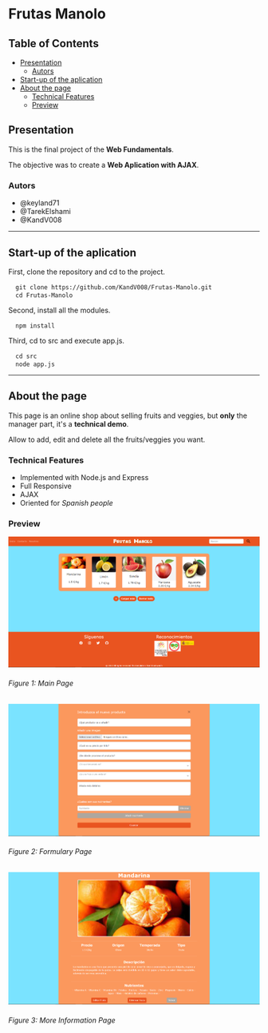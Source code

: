 # Frutas Manolo

## Table of Contents

* [Presentation](#presentation)
  * [Autors](#autors)
* [Start-up of the aplication](#start-up-of-the-aplication)
* [About the page](#about-the-page)
  * [Technical Features](#technical-features)
  * [Preview](#preview)

## Presentation

This is the final project of the **Web Fundamentals**.

The objective was to create a **Web Aplication with AJAX**.

### Autors
* @keyland71
* @TarekElshami
* @KandV008

---

## Start-up of the aplication

First, clone the repository and cd to the project.

```
  git clone https://github.com/KandV008/Frutas-Manolo.git
  cd Frutas-Manolo
```

Second, install all the modules.

```
  npm install
```

Third, cd to src and execute app.js.

```
  cd src
  node app.js
```

---

## About the page

This page is an online shop about selling fruits and veggies, but **only** the manager part, it's a **technical demo**. 

Allow to add, edit and delete all the fruits/veggies you want.

### Technical Features
* Implemented with Node.js and Express
* Full Responsive
* AJAX
* Oriented for *Spanish people*

### Preview

![index](https://github.com/KandV008/Frutas-Manolo/blob/main/public/imagenes/forREADME/index.png)
###### Figure 1: Main Page

![formulary](https://github.com/KandV008/Frutas-Manolo/blob/main/public/imagenes/forREADME/formulary.png)
###### Figure 2: Formulary Page

![moreInfo](https://github.com/KandV008/Frutas-Manolo/blob/main/public/imagenes/forREADME/moreInfo.png)
###### Figure 3: More Information Page

